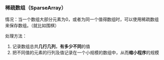 ### 稀疏数组（SparseArray）

情况：当一个数组大部分元素为0，或者为同一个值得数组时，可以使用稀疏数组来保存数组。（就比如围棋）

处理方法：

1. 记录数组总共**几行几列**，**有多少不同**的值
2. 把不同值的元素的行列及值记录在一个小规模的数组中，从而**缩小程序**的规模

